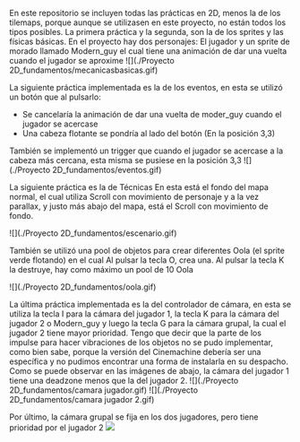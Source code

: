 En este repositorio se incluyen todas las prácticas en 2D, menos la de los tilemaps, porque aunque se utilizasen en este proyecto,
no están todos los tipos posibles.
La primera práctica y la segunda, son la de los sprites y las físicas básicas.
En el proyecto hay dos personajes: El jugador y un sprite de morado llamado Modern_guy el cual tiene una animación de dar una vuelta cuando el jugador se aproxime
![](./Proyecto 2D_fundamentos/mecanicasbasicas.gif)

La siguiente práctica implementada es la de los eventos, en esta se utilizó un botón que al pulsarlo:
- Se cancelaría la animación de dar una vuelta de moder_guy cuando el jugador se acercase
- Una cabeza flotante se pondría al lado del botón (En la posición 3,3)

También se implementó un trigger que cuando el jugador se acercase a la cabeza más cercana, esta misma se pusiese en la posición 3,3
![](./Proyecto 2D_fundamentos/eventos.gif)

La siguiente práctica es la de Técnicas
En esta está el fondo del mapa normal, el cual utiliza Scroll con movimiento de personaje y a la vez parallax, y justo más abajo del mapa,
está el Scroll con movimiento de fondo.

![](./Proyecto 2D_fundamentos/escenario.gif)

También se utilizó una pool de objetos para crear diferentes Oola (el sprite verde flotando) en el cual Al pulsar la tecla O, crea una.
Al pulsar la tecla K la destruye, hay como máximo un pool de 10 Oola

![](./Proyecto 2D_fundamentos/oola.gif)

La última práctica implementada es la del controlador de cámara, en esta se utiliza la tecla I para la cámara del jugador 1,
la tecla K para la cámara del jugador 2 o Modern_guy y luego la tecla G para la cámara grupal, la cual el jugador 2 tiene mayor prioridad.
Tengo que decir que la parte de los impulse para hacer vibraciones de los objetos no se pudo implementar, como bien sabe, porque la versión
del Cinemachine debería ser una específica y no pudimos encontrar una forma de instalarla en su despacho. 
Como se puede observar en las imágenes de abajo, la cámara del jugador 1 tiene una deadzone menos que la del jugador 2.
![](./Proyecto 2D_fundamentos/camara jugador.gif)
![](./Proyecto 2D_fundamentos/camara jugador 2.gif)

Por último, la cámara grupal se fija en los dos jugadores, pero tiene prioridad por el jugador 2
![](https://github.com/alu0100888157/FINAL-FDV/blob/master/Proyecto%202D_fundamentos/camara%20grupo.gif)
